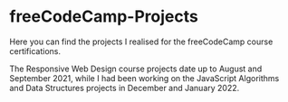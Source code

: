 # freeCodeCamp-Projects
Here you can find the projects I realised for the freeCodeCamp course certifications.

The Responsive Web Design course projects date up to August and September 2021, while I had been working on the JavaScript Algorithms and Data Structures projects in December and January 2022.